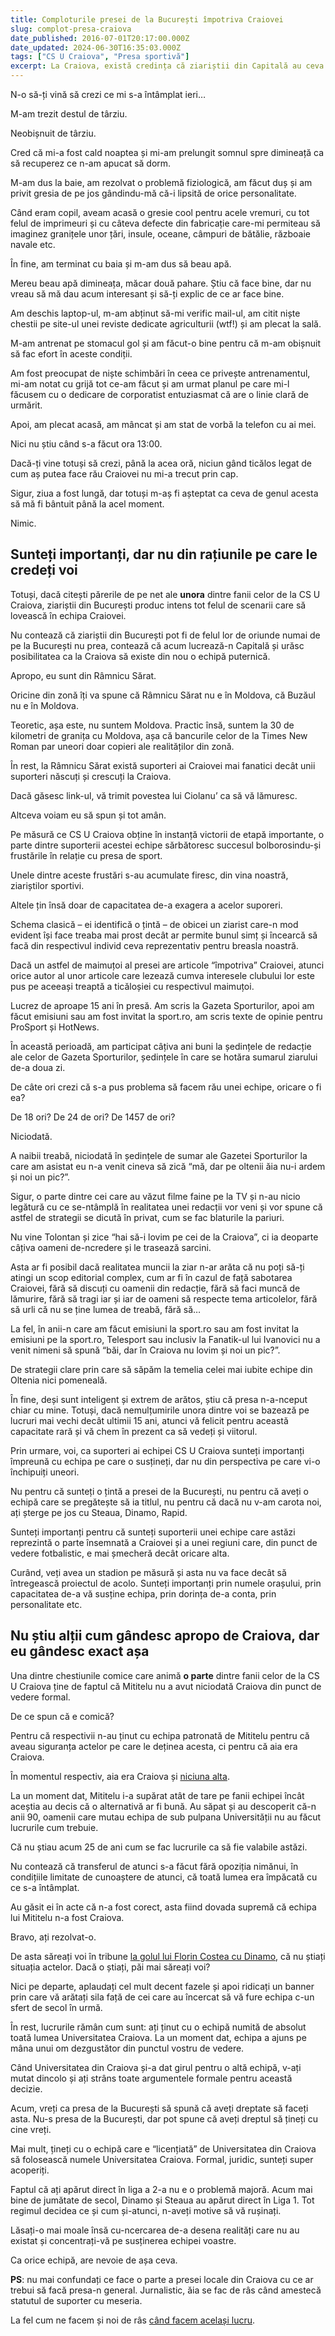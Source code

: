 ```yaml
---
title: Comploturile presei de la București împotriva Craiovei
slug: complot-presa-craiova
date_published: 2016-07-01T20:17:00.000Z
date_updated: 2024-06-30T16:35:03.000Z
tags: ["CS U Craiova", "Presa sportivă"]
excerpt: La Craiova, există credința că ziariștii din Capitală au ceva cu echipa lor. Sigur, puțini ziariști chiar sunt bucureșteni, dar oricum...
---
```


N-o să-ți vină să crezi ce mi s-a întâmplat ieri…

M-am trezit destul de târziu.

Neobișnuit de târziu.

Cred că mi-a fost cald noaptea și mi-am prelungit somnul spre dimineață ca să recuperez ce n-am apucat să dorm.

M-am dus la baie, am rezolvat o problemă fiziologică, am făcut duș și am privit gresia de pe jos gândindu-mă că-i lipsită de orice personalitate.

Când eram copil, aveam acasă o gresie cool pentru acele vremuri, cu tot felul de imprimeuri și cu câteva defecte din fabricație care-mi permiteau să imaginez granițele unor țări, insule, oceane, câmpuri de bătălie, războaie navale etc.

În fine, am terminat cu baia și m-am dus să beau apă.

Mereu beau apă dimineața, măcar două pahare. Știu că face bine, dar nu vreau să mă dau acum interesant și să-ți explic de ce ar face bine.

Am deschis laptop-ul, m-am abținut să-mi verific mail-ul, am citit niște chestii pe site-ul unei reviste dedicate agriculturii (wtf!) și am plecat la sală.

M-am antrenat pe stomacul gol și am făcut-o bine pentru că m-am obișnuit să fac efort în aceste condiții.

Am fost preocupat de niște schimbări în ceea ce privește antrenamentul, mi-am notat cu grijă tot ce-am făcut și am urmat planul pe care mi-l făcusem cu o dedicare de corporatist entuziasmat că are o linie clară de urmărit.

Apoi, am plecat acasă, am mâncat și am stat de vorbă la telefon cu ai mei.

Nici nu știu când s-a făcut ora 13:00.

Dacă-ți vine totuși să crezi, până la acea oră, niciun gând ticălos legat de cum aș putea face rău Craiovei nu mi-a trecut prin cap.

Sigur, ziua a fost lungă, dar totuși m-aș fi așteptat ca ceva de genul acesta să mă fi bântuit până la acel moment.

Nimic.

## Sunteți importanți, dar nu din rațiunile pe care le credeți voi

Totuși, dacă citești părerile de pe net ale **unora** dintre fanii celor de la CS U Craiova, ziariștii din București produc intens tot felul de scenarii care să lovească în echipa Craiovei.

Nu contează că ziariștii din București pot fi de felul lor de oriunde numai de pe la București nu prea, contează că acum lucrează-n Capitală și urăsc posibilitatea ca la Craiova să existe din nou o echipă puternică.

Apropo, eu sunt din Râmnicu Sărat.

Oricine din zonă îți va spune că Râmnicu Sărat nu e în Moldova, că Buzăul nu e în Moldova.

Teoretic, așa este, nu suntem Moldova. Practic însă, suntem la 30 de kilometri de granița cu Moldova, așa că bancurile celor de la Times New Roman par uneori doar copieri ale realităților din zonă.

În rest, la Râmnicu Sărat există suporteri ai Craiovei mai fanatici decât unii suporteri născuți și crescuți la Craiova.

Dacă găsesc link-ul, vă trimit povestea lui Ciolanu’ ca să vă lămuresc.

Altceva voiam eu să spun și tot amân.

Pe măsură ce CS U Craiova obține în instanță victorii de etapă importante, o parte dintre suporterii acestei echipe sărbătoresc succesul bolborosindu-și frustările în relație cu presa de sport.

Unele dintre aceste frustări s-au acumulate firesc, din vina noastră, ziariștilor sportivi.

Altele țin însă doar de capacitatea de-a exagera a acelor suporeri.

Schema clasică – ei identifică o țintă – de obicei un ziarist care-n mod evident își face treaba mai prost decât ar permite bunul simț și încearcă să facă din respectivul individ ceva reprezentativ pentru breasla noastră.

Dacă un astfel de maimuțoi al presei are articole “împotriva” Craiovei, atunci orice autor al unor articole care lezează cumva interesele clubului lor este pus pe aceeași treaptă a ticăloșiei cu respectivul maimuțoi.

Lucrez de aproape 15 ani în presă. Am scris la Gazeta Sporturilor, apoi am făcut emisiuni sau am fost invitat la sport.ro, am scris texte de opinie pentru ProSport și HotNews.

În această perioadă, am participat câțiva ani buni la ședințele de redacție ale celor de Gazeta Sporturilor, ședințele în care se hotăra sumarul ziarului de-a doua zi.

De câte ori crezi că s-a pus problema să facem rău unei echipe, oricare o fi ea?

De 18 ori? De 24 de ori? De 1457 de ori?

Niciodată.

A naibii treabă, niciodată în ședințele de sumar ale Gazetei Sporturilor la care am asistat eu n-a venit cineva să zică “mă, dar pe oltenii ăia nu-i ardem și noi un pic?”.

Sigur, o parte dintre cei care au văzut filme faine pe la TV și n-au nicio legătură cu ce se-ntâmplă în realitatea unei redacții vor veni și vor spune că astfel de strategii se dicută în privat, cum se fac blaturile la pariuri.

Nu vine Tolontan și zice “hai să-i lovim pe cei de la Craiova”, ci ia deoparte câțiva oameni de-ncredere și le trasează sarcini.

Asta ar fi posibil dacă realitatea muncii la ziar n-ar arăta că nu poți să-ți atingi un scop editorial complex, cum ar fi în cazul de față sabotarea Craiovei, fără să discuți cu oamenii din redacție, fără să faci muncă de lămurire, fără să tragi iar și iar de oameni să respecte tema articolelor, fără să urli că nu se ține lumea de treabă, fără să…

La fel, în anii-n care am făcut emisiuni la sport.ro sau am fost invitat la emisiuni pe la sport.ro, Telesport sau inclusiv la Fanatik-ul lui Ivanovici nu a venit nimeni să spună “băi, dar în Craiova nu lovim și noi un pic?”.

De strategii clare prin care să săpăm la temelia celei mai iubite echipe din Oltenia nici pomeneală.

În fine, deși sunt inteligent și extrem de arătos, știu că presa n-a-nceput chiar cu mine. Totuși, dacă nemulțumirile unora dintre voi se bazează pe lucruri mai vechi decât ultimii 15 ani, atunci vă felicit pentru această capacitate rară și vă chem în prezent ca să vedeți și viitorul.

Prin urmare, voi, ca suporteri ai echipei CS U Craiova sunteți importanți împreună cu echipa pe care o susțineți, dar nu din perspectiva pe care vi-o închipuiți uneori.

Nu pentru că sunteți o țintă a presei de la București, nu pentru că aveți o echipă care se pregătește să ia titlul, nu pentru că dacă nu v-am carota noi, ați șterge pe jos cu Steaua, Dinamo, Rapid.

Sunteți importanți pentru că sunteți suporterii unei echipe care astăzi reprezintă o parte însemnată a Craiovei și a unei regiuni care, din punct de vedere fotbalistic, e mai șmecheră decât oricare alta.

Curând, veți avea un stadion pe măsură și asta nu va face decât să întregească proiectul de acolo. Sunteți importanți prin numele orașului, prin capacitatea de-a vă susține echipa, prin dorința de-a conta, prin personalitate etc.

## Nu știu alții cum gândesc apropo de Craiova, dar eu gândesc exact așa

Una dintre chestiunile comice care animă **o parte** dintre fanii celor de la CS U Craiova ține de faptul că Mititelu nu a avut niciodată Craiova din punct de vedere formal.

De ce spun că e comică?

Pentru că respectivii n-au ținut cu echipa patronată de Mititelu pentru că aveau siguranța actelor pe care le deținea acesta, ci pentru că aia era Craiova.

În momentul respectiv, aia era Craiova și [niciuna alta](__GHOST_URL__/p/didibao-craiova).

La un moment dat, Mititelu i-a supărat atât de tare pe fanii echipei încât aceștia au decis că o alternativă ar fi bună. Au săpat și au descoperit că-n anii 90, oamenii care mutau echipa de sub pulpana Universității nu au făcut lucrurile cum trebuie.

Că nu știau acum 25 de ani cum se fac lucrurile ca să fie valabile astăzi.

Nu contează că transferul de atunci s-a făcut fără opoziția nimănui, în condițiile limitate de cunoaștere de atunci, că toată lumea era împăcată cu ce s-a întâmplat.

Au găsit ei în acte că n-a fost corect, asta fiind dovada supremă că echipa lui Mititelu n-a fost Craiova.

Bravo, ați rezolvat-o.

De asta săreați voi în tribune [la golul lui Florin Costea cu Dinamo](__GHOST_URL__/p/relatii-ziaristi-oameni-din-fotbal), că nu știați situația actelor. Dacă o știați, păi mai săreați voi?

Nici pe departe, aplaudați cel mult decent fazele și apoi ridicați un banner prin care vă arătați sila față de cei care au încercat să vă fure echipa c-un sfert de secol în urmă.

În rest, lucrurile rămân cum sunt: ați ținut cu o echipă numită de absolut toată lumea Universitatea Craiova. La un moment dat, echipa a ajuns pe mâna unui om dezgustător din punctul vostru de vedere.

Când Universitatea din Craiova și-a dat girul pentru o altă echipă, v-ați mutat dincolo și ați strâns toate argumentele formale pentru această decizie.

Acum, vreți ca presa de la București să spună că aveți dreptate să faceți asta. Nu-s presa de la București, dar pot spune că aveți dreptul să țineți cu cine vreți.

Mai mult, țineți cu o echipă care e “licențiată” de Universitatea din Craiova să folosească numele Universitatea Craiova. Formal, juridic, sunteți super acoperiți.

Faptul că ați apărut direct în liga a 2-a nu e o problemă majoră. Acum mai bine de jumătate de secol, Dinamo și Steaua au apărut direct în Liga 1. Tot regimul decidea ce și cum și-atunci, n-aveți motive să vă rușinați.

Lăsați-o mai moale însă cu-ncercarea de-a desena realități care nu au existat și concentrați-vă pe susținerea echipei voastre.

Ca orice echipă, are nevoie de așa ceva.

**PS**: nu mai confundați ce face o parte a presei locale din Craiova cu ce ar trebui să facă presa-n general. Jurnalistic, ăia se fac de râs când amestecă statutul de suporter cu meseria. 

La fel cum ne facem și noi de râs [când facem același lucru](__GHOST_URL__/p/relatii-ziaristi-oameni-din-fotbal).
